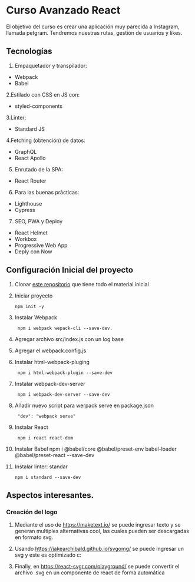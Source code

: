 # Curso Avanzado React

El objetivo del curso es crear una aplicación muy parecida a Instagram, llamada petgram. Tendremos nuestras rutas, gestión de usuarios y likes.

## Tecnologías

1. Empaquetador y transpilador:
- Webpack
- Babel

2.Estilado con CSS en JS con:
- styled-components

3.Linter:
- Standard JS

4.Fetching (obtención) de datos:
- GraphQL
- React Apollo

5. Enrutado de la SPA:
- React Router

6. Para las buenas prácticas:
- Lighthouse
- Cypress

7. SEO, PWA y Deploy
- React Helmet
- Workbox
- Progressive Web App
- Deply con Now

## Configuración Inicial del proyecto

1. Clonar [este repositorio](https://github.com/midudev/curso-platzi-react-avanzado) que tiene todo el material inicial

2. Iniciar proyecto

       npm init -y

3. Instalar Webpack

        npm i webpack wepack-cli --save-dev.

4. Agregar archivo src/index.js con un log base

5. Agregar el webpack.config.js

6. Instalar html-webpack-pluging 

        npm i html-webpack-plugin --save-dev

6. Instalar webpack-dev-server

        npm i webpack-dev-server --save-dev

7. Añadir nuevo script para werpack serve en package.json

        "dev": "webpack serve"

8. Instalar React 

        npm i react react-dom

9. Instalar Babel
        npm i @babel/core @babel/preset-env babel-loader @babel/preset-react --save-dev

10. Instalar linter: standar

        npm i standard --save-dev

## Aspectos interesantes.

### Creación del logo

1. Mediante el uso de https://maketext.io/ se puede ingresar texto y se generan multiples alternativas cool, las cuales pueden ser descargadas en formato svg.

2. Usando https://jakearchibald.github.io/svgomg/ se puede ingresar un svg y este es optimizado c:

3. Finally, en https://react-svgr.com/playground/ se puede convertir el archivo .svg en un componente de react de forma automática